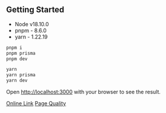 ## Getting Started

* Node v18.10.0
* pnpm - 8.6.0
* yarn - 1.22.19

```sh
pnpm i
pnpm prisma
pnpm dev
```

```sh
yarn
yarn prisma
yarn dev
```

Open [http://localhost:3000](http://localhost:3000) with your browser to see the result.


[Online Link](https://viveo-test.vercel.app/)
[Page Quality](https://pagespeed.web.dev/analysis/https-viveo-test-vercel-app/nvx1n5qe76)
